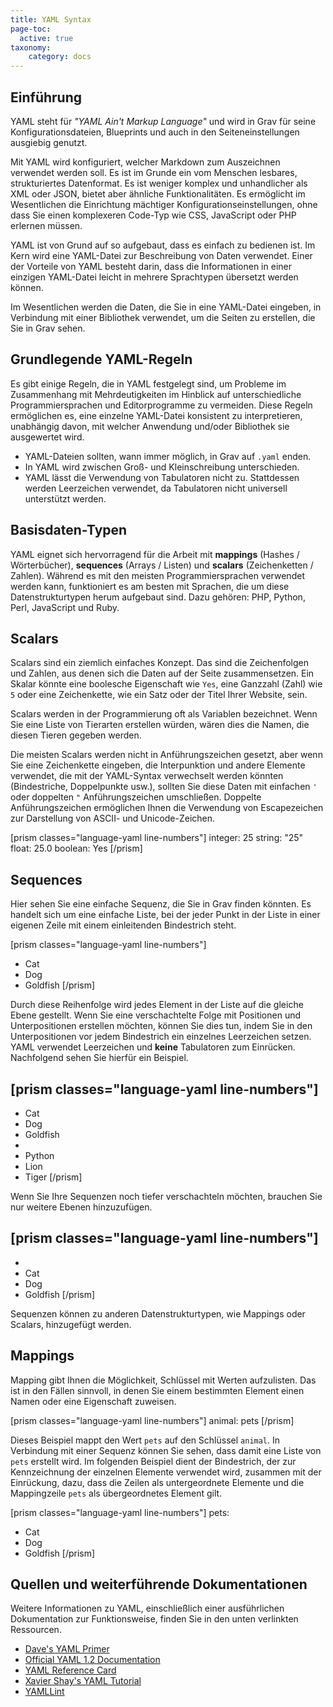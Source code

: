 ```yaml
---
title: YAML Syntax
page-toc:
  active: true
taxonomy:
    category: docs
---
```


Einführung
-----

YAML steht für _"YAML Ain't Markup Language"_ und wird in Grav für seine Konfigurationsdateien, Blueprints und auch in den Seiteneinstellungen ausgiebig genutzt.

Mit YAML wird konfiguriert, welcher Markdown zum Auszeichnen verwendet werden soll. Es ist im Grunde ein vom Menschen lesbares, strukturiertes Datenformat. Es ist weniger komplex und unhandlicher als XML oder JSON, bietet aber ähnliche Funktionalitäten. Es ermöglicht im Wesentlichen die Einrichtung mächtiger Konfigurationseinstellungen, ohne dass Sie einen komplexeren Code-Typ wie CSS, JavaScript oder PHP erlernen müssen.

YAML ist von Grund auf so aufgebaut, dass es einfach zu bedienen ist. Im Kern wird eine YAML-Datei zur Beschreibung von Daten verwendet. Einer der Vorteile von YAML besteht darin, dass die Informationen in einer einzigen YAML-Datei leicht in mehrere Sprachtypen übersetzt werden können.

Im Wesentlichen werden die Daten, die Sie in eine YAML-Datei eingeben, in Verbindung mit einer Bibliothek verwendet, um die Seiten zu erstellen, die Sie in Grav sehen.

Grundlegende YAML-Regeln
-----

Es gibt einige Regeln, die in YAML festgelegt sind, um Probleme im Zusammenhang mit Mehrdeutigkeiten im Hinblick auf unterschiedliche Programmiersprachen und Editorprogramme zu vermeiden. Diese Regeln ermöglichen es, eine einzelne YAML-Datei konsistent zu interpretieren, unabhängig davon, mit welcher Anwendung und/oder Bibliothek sie ausgewertet wird.

* YAML-Dateien sollten, wann immer möglich, in Grav auf `.yaml` enden.
* In YAML wird zwischen Groß- und Kleinschreibung unterschieden.
* YAML lässt die Verwendung von Tabulatoren nicht zu. Stattdessen werden Leerzeichen verwendet, da Tabulatoren nicht universell unterstützt werden.

Basisdaten-Typen
-----

YAML eignet sich hervorragend für die Arbeit mit **mappings** (Hashes / Wörterbücher), **sequences** (Arrays / Listen) und **scalars** (Zeichenketten / Zahlen). Während es mit den meisten Programmiersprachen verwendet werden kann, funktioniert es am besten mit Sprachen, die um diese Datenstrukturtypen herum aufgebaut sind. Dazu gehören: PHP, Python, Perl, JavaScript und Ruby.

## Scalars

Scalars sind ein ziemlich einfaches Konzept. Das sind die Zeichenfolgen und Zahlen, aus denen sich die Daten auf der Seite zusammensetzen. Ein Skalar könnte eine boolesche Eigenschaft wie `Yes`, eine Ganzzahl (Zahl) wie `5` oder eine Zeichenkette, wie ein Satz oder der Titel Ihrer Website, sein.

Scalars werden in der Programmierung oft als Variablen bezeichnet. Wenn Sie eine Liste von Tierarten erstellen würden, wären dies die Namen, die diesen Tieren gegeben werden.

Die meisten Scalars werden nicht in Anführungszeichen gesetzt, aber wenn Sie eine Zeichenkette eingeben, die Interpunktion und andere Elemente verwendet, die mit der YAML-Syntax verwechselt werden könnten (Bindestriche, Doppelpunkte usw.), sollten Sie diese Daten mit einfachen `'` oder doppelten `"` Anführungszeichen umschließen. Doppelte Anführungszeichen ermöglichen Ihnen die Verwendung von Escapezeichen zur Darstellung von ASCII- und Unicode-Zeichen.

[prism classes="language-yaml line-numbers"]
integer: 25
string: "25"
float: 25.0
boolean: Yes
[/prism]

## Sequences

Hier sehen Sie eine einfache Sequenz, die Sie in Grav finden könnten. Es handelt sich um eine einfache Liste, bei der jeder Punkt in der Liste in einer eigenen Zeile mit einem einleitenden Bindestrich steht.

[prism classes="language-yaml line-numbers"]
- Cat
- Dog
- Goldfish
[/prism]

Durch diese Reihenfolge wird jedes Element in der Liste auf die gleiche Ebene gestellt. Wenn Sie eine verschachtelte Folge mit Positionen und Unterpositionen erstellen möchten, können Sie dies tun, indem Sie in den Unterpositionen vor jedem Bindestrich ein einzelnes Leerzeichen setzen. YAML verwendet Leerzeichen und **keine** Tabulatoren zum Einrücken. Nachfolgend sehen Sie hierfür ein Beispiel.

[prism classes="language-yaml line-numbers"]
-
 - Cat
 - Dog
 - Goldfish
-
 - Python
 - Lion
 - Tiger
[/prism]

Wenn Sie Ihre Sequenzen noch tiefer verschachteln möchten, brauchen Sie nur weitere Ebenen hinzuzufügen.

[prism classes="language-yaml line-numbers"]
-
 -
  - Cat
  - Dog
  - Goldfish
[/prism]

Sequenzen können zu anderen Datenstrukturtypen, wie Mappings oder Scalars, hinzugefügt werden.

## Mappings

Mapping gibt Ihnen die Möglichkeit, Schlüssel mit Werten aufzulisten. Das ist in den Fällen sinnvoll, in denen Sie einem bestimmten Element einen Namen oder eine Eigenschaft zuweisen.

[prism classes="language-yaml line-numbers"]
animal: pets
[/prism]

Dieses Beispiel mappt den Wert `pets` auf den Schlüssel `animal`. In Verbindung mit einer Sequenz können Sie sehen, dass damit eine Liste von `pets` erstellt wird. Im folgenden Beispiel dient der Bindestrich, der zur Kennzeichnung der einzelnen Elemente verwendet wird, zusammen mit der Einrückung, dazu, dass die Zeilen als untergeordnete Elemente und die Mappingzeile `pets` als übergeordnetes Element gilt.

[prism classes="language-yaml line-numbers"]
pets:
 - Cat
 - Dog
 - Goldfish
[/prism]

Quellen und weiterführende Dokumentationen
-----

Weitere Informationen zu YAML, einschließlich einer ausführlichen Dokumentation zur Funktionsweise, finden Sie in den unten verlinkten Ressourcen.

* [Dave's YAML Primer](https://github.com/darvid/trine/wiki/YAML-Primer)
* [Official YAML 1.2 Documentation](https://yaml.org/spec/1.2/spec.html)
* [YAML Reference Card](https://yaml.org/refcard.html)
* [Xavier Shay's YAML Tutorial](http://rhnh.net/2011/01/31/yaml-tutorial)
* [YAMLLint](http://www.yamllint.com/)
